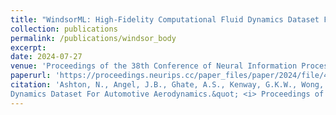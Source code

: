 ```yaml
---
title: "WindsorML: High-Fidelity Computational Fluid Dynamics Dataset For Automotive Aerodynamics"
collection: publications
permalink: /publications/windsor_body
excerpt:
date: 2024-07-27
venue: 'Proceedings of the 38th Conference of Neural Information Processing Systems (NeurIPS) Track on Datasets and Benchmarks'
paperurl: 'https://proceedings.neurips.cc/paper_files/paper/2024/file/42a59a5f35b1b3c3fd648397c88a7164-Paper-Datasets_and_Benchmarks_Track.pdf'
citation: 'Ashton, N., Angel, J.B., Ghate, A.S., Kenway, G.K.W., Wong, M.L., Kiris, C., Walle, A., <b>Maddix, D.C.</b>, Page, G., (2024). &quot;WindsorML: High-Fidelity Computational Fluid
Dynamics Dataset For Automotive Aerodynamics.&quot; <i> Proceedings of the 38th Conference of Neural Information Processing Systems (NeurIPS) Track on Datasets and Benchmarks</i>, 37:27823-37835.'
---
```

